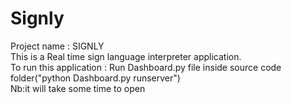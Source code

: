 # Signly
Project name : SIGNLY  
This is a Real time sign language interpreter application.  
To run this  application : Run Dashboard.py file  inside source code folder("python Dashboard.py runserver")  
Nb:it will take some time to open
